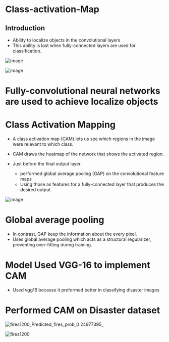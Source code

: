 # Class-activation-Map

## Introduction

* Ability to localize objects in the convolutional layers 
* This ability is lost when fully-connected layers are used for classification.

![image](https://user-images.githubusercontent.com/55071900/73592594-452ef300-4526-11ea-92a3-2ff2c94f7f93.png)

![image](https://user-images.githubusercontent.com/55071900/73592602-60016780-4526-11ea-84fd-cf4341b41696.png)

# Fully-convolutional neural networks are used to achieve localize objects

# Class Activation Mapping

* A class activation map (CAM) lets us see which regions in the image were relevant to which class.​
* CAM draws the heatmap of the network that shows the activated region. 

* Just before the final output layer  
  * performed global average pooling (GAP) on the convolutional feature maps ​
  * Using those as features for a fully-connected layer that produces the desired output​

![image](https://user-images.githubusercontent.com/55071900/73592675-eddd5280-4526-11ea-9f46-3640ce3e5909.png)

# Global average pooling

* In contrast, GAP keep the information about the every pixel.
* Uses global average pooling which acts as a structural regularizer, preventing over-fitting during training.

# Model Used VGG-16 to implement CAM
* Used vgg16 because it preformed better in classifying disaster images  

# Performed CAM on Disaster dataset 

![fires1200_Predicted_fires_prob_0 24977395_](https://user-images.githubusercontent.com/55071900/73592757-ba4ef800-4527-11ea-88ca-533a2be026e2.png)

![fires1200](https://user-images.githubusercontent.com/55071900/73592762-c5098d00-4527-11ea-87bd-3685367198f1.png)



  
